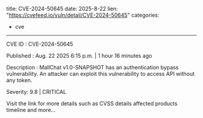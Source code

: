  
title: CVE-2024-50645
date: 2025-8-22
lien: "https://cvefeed.io/vuln/detail/CVE-2024-50645"
categories:
  - cve
---

CVE ID : CVE-2024-50645

Published :  Aug. 22
2025
6:15 p.m. | 1 hour
16 minutes ago

Description : MallChat v1.0-SNAPSHOT has an authentication bypass vulnerability. An attacker can exploit this vulnerability to access API without any token.

Severity: 9.8 | CRITICAL

Visit the link for more details
such as CVSS details
affected products
timeline
and more...
